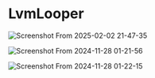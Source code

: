 # **LvmLooper**
![Screenshot From 2025-02-02 21-47-35](https://github.com/user-attachments/assets/40bc2432-e855-4354-b717-39872e179906)
  
![Screenshot From 2024-11-28 01-21-56](https://github.com/user-attachments/assets/b4f9d675-70c2-423f-9c59-0fd9712702c5)

![Screenshot From 2024-11-28 01-22-15](https://github.com/user-attachments/assets/6594e499-a5b7-49ee-b34c-c519c42a291d)
